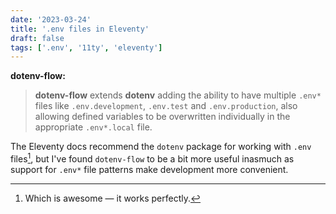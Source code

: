 ```yaml
---
date: '2023-03-24'
title: '.env files in Eleventy'
draft: false
tags: ['.env', '11ty', 'eleventy']
---
```


**dotenv-flow:**

> **dotenv-flow** extends **dotenv** adding the ability to have multiple `.env*` files like `.env.development`, `.env.test` and `.env.production`, also allowing defined variables to be overwritten individually in the appropriate `.env*.local` file.

The Eleventy docs recommend the `dotenv` package for working with `.env` files[^1], but I've found `dotenv-flow` to be a bit more useful inasmuch as support for `.env*` file patterns make development more convenient.<!-- excerpt -->

[^1]: Which is awesome — it works perfectly.
